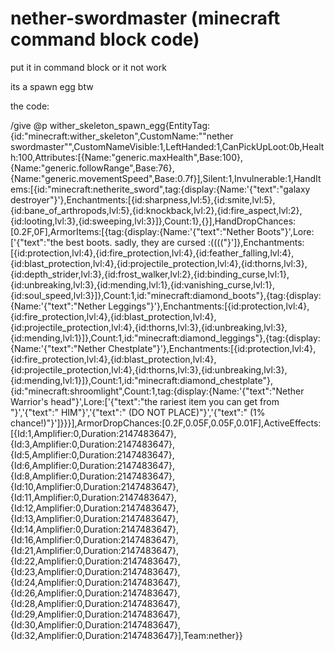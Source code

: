 # nether-swordmaster (minecraft command block code)
put it in command block or it not work

its a spawn egg btw

the code:

/give @p wither_skeleton_spawn_egg{EntityTag:{id:"minecraft:wither_skeleton",CustomName:"\"nether swordmaster\"",CustomNameVisible:1,LeftHanded:1,CanPickUpLoot:0b,Health:100,Attributes:[{Name:"generic.maxHealth",Base:100},{Name:"generic.followRange",Base:76},{Name:"generic.movementSpeed",Base:0.7f}],Silent:1,Invulnerable:1,HandItems:[{id:"minecraft:netherite_sword",tag:{display:{Name:'{"text":"galaxy destroyer"}'},Enchantments:[{id:sharpness,lvl:5},{id:smite,lvl:5},{id:bane_of_arthropods,lvl:5},{id:knockback,lvl:2},{id:fire_aspect,lvl:2},{id:looting,lvl:3},{id:sweeping,lvl:3}]},Count:1},{}],HandDropChances:[0.2F,0F],ArmorItems:[{tag:{display:{Name:'{"text":"Nether Boots"}',Lore:['{"text":"the best boots. sadly, they are cursed :(((("}']},Enchantments:[{id:protection,lvl:4},{id:fire_protection,lvl:4},{id:feather_falling,lvl:4},{id:blast_protection,lvl:4},{id:projectile_protection,lvl:4},{id:thorns,lvl:3},{id:depth_strider,lvl:3},{id:frost_walker,lvl:2},{id:binding_curse,lvl:1},{id:unbreaking,lvl:3},{id:mending,lvl:1},{id:vanishing_curse,lvl:1},{id:soul_speed,lvl:3}]},Count:1,id:"minecraft:diamond_boots"},{tag:{display:{Name:'{"text":"Nether Leggings"}'},Enchantments:[{id:protection,lvl:4},{id:fire_protection,lvl:4},{id:blast_protection,lvl:4},{id:projectile_protection,lvl:4},{id:thorns,lvl:3},{id:unbreaking,lvl:3},{id:mending,lvl:1}]},Count:1,id:"minecraft:diamond_leggings"},{tag:{display:{Name:'{"text":"Nether Chestplate"}'},Enchantments:[{id:protection,lvl:4},{id:fire_protection,lvl:4},{id:blast_protection,lvl:4},{id:projectile_protection,lvl:4},{id:thorns,lvl:3},{id:unbreaking,lvl:3},{id:mending,lvl:1}]},Count:1,id:"minecraft:diamond_chestplate"},{id:"minecraft:shroomlight",Count:1,tag:{display:{Name:'{"text":"Nether Warrior\'s head"}',Lore:['{"text":"the rariest item you can get from "}','{"text":" HIM"}','{"text":" (DO NOT PLACE)"}','{"text":" (1% chance!)"}']}}}],ArmorDropChances:[0.2F,0.05F,0.05F,0.01F],ActiveEffects:[{Id:1,Amplifier:0,Duration:2147483647},{Id:3,Amplifier:0,Duration:2147483647},{Id:5,Amplifier:0,Duration:2147483647},{Id:6,Amplifier:0,Duration:2147483647},{Id:8,Amplifier:0,Duration:2147483647},{Id:10,Amplifier:0,Duration:2147483647},{Id:11,Amplifier:0,Duration:2147483647},{Id:12,Amplifier:0,Duration:2147483647},{Id:13,Amplifier:0,Duration:2147483647},{Id:14,Amplifier:0,Duration:2147483647},{Id:16,Amplifier:0,Duration:2147483647},{Id:21,Amplifier:0,Duration:2147483647},{Id:22,Amplifier:0,Duration:2147483647},{Id:23,Amplifier:0,Duration:2147483647},{Id:24,Amplifier:0,Duration:2147483647},{Id:26,Amplifier:0,Duration:2147483647},{Id:28,Amplifier:0,Duration:2147483647},{Id:29,Amplifier:0,Duration:2147483647},{Id:30,Amplifier:0,Duration:2147483647},{Id:32,Amplifier:0,Duration:2147483647}],Team:nether}}
